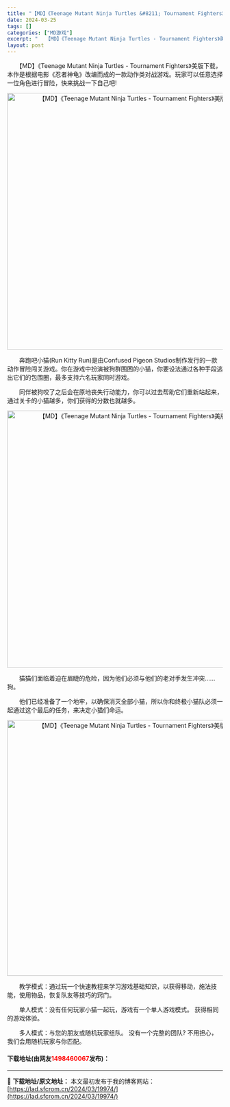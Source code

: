 ```yaml
---
title: "【MD】《Teenage Mutant Ninja Turtles &#8211; Tournament Fighters》美版下载"
date: 2024-03-25
tags: []
categories: ["MD游戏"]
excerpt: "　　【MD】《Teenage Mutant Ninja Turtles - Tournament Fighters》美版下载，本作是根据电影《忍者神龟》改编而成的一款动作类对战游戏。玩家可以任意选择一位角色进行冒险，快来挑战一下自己吧! 　　奔跑吧小猫(Run Kitty Run)是由Confuse&hellip;"
layout: post
---
```


 <p>　　【MD】《Teenage Mutant Ninja Turtles - Tournament Fighters》美版下载，本作是根据电影《忍者神龟》改编而成的一款动作类对战游戏。玩家可以任意选择一位角色进行冒险，快来挑战一下自己吧!</p> <p align="center"><img align="" border="0" src="https://lad.sfcrom.cn/wp-content/uploads/2024/03/20240325_660114b10d326.png" width="598" alt="【MD】《Teenage Mutant Ninja Turtles - Tournament Fighters》美版下载" /></p> <p>　　奔跑吧小猫(Run Kitty Run)是由Confused Pigeon Studios制作发行的一款动作冒险闯关游戏。你在游戏中扮演被狗群围困的小猫，你要设法通过各种手段逃出它们的包围圈，最多支持六名玩家同时游戏。</p> <p>　　同伴被狗咬了之后会在原地丧失行动能力，你可以过去帮助它们重新站起来，通过关卡的小猫越多，你们获得的分数也就越多。</p> <p align="center"><img align="" border="0" src="https://lad.sfcrom.cn/wp-content/uploads/2024/03/20240325_660114b25fa51.png" width="599" alt="【MD】《Teenage Mutant Ninja Turtles - Tournament Fighters》美版下载" /></p> <p>　　猫猫们面临着迫在眉睫的危险，因为他们必须与他们的老对手发生冲突......狗。</p> <p>　　他们已经准备了一个地牢，以确保消灭全部小猫，所以你和终极小猫队必须一起通过这个最后的任务，来决定小猫们命运。</p> <p align="center"><img align="" border="0" src="https://lad.sfcrom.cn/wp-content/uploads/2024/03/20240325_660114b38ed04.png" width="596" alt="【MD】《Teenage Mutant Ninja Turtles - Tournament Fighters》美版下载" /></p> <p>　　教学模式：通过玩一个快速教程来学习游戏基础知识，以获得移动，施法技能，使用物品，恢复队友等技巧的窍门。</p> <p>　　单人模式：没有任何玩家小猫一起玩，游戏有一个单人游戏模式。 获得相同的游戏体验。</p> <p>　　多人模式：与您的朋友或随机玩家组队。 没有一个完整的团队? 不用担心，我们会用随机玩家与你匹配。</p> <p><h4>下载地址(由网友<font color="red">1498460067</font>发布)：</h4></p> 

---
📖 **下载地址/原文地址：** 本文最初发布于我的博客网站：[https://lad.sfcrom.cn/2024/03/19974/](https://lad.sfcrom.cn/2024/03/19974/)
